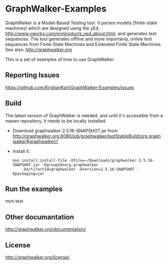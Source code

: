 # GraphWalker-Examples

GraphWalker is a Model-Based Testing tool. It parses models [finite-state machines] which are designed
using the yEd, http://www.yworks.com/en/products_yed_about.html, and generates test sequences.
The tool generates offline and more importanly, online test sequences from Finite State Machines and
Extended Finite State Machines.
See also: http://graphwalker.org

This is a set of examples of how to use GraphWalker

## Reporting Issues

https://github.com/KristianKarl/GraphWalker-Examples/issues

## Build
The latest version of GraphWalker is needed, and until it's accessible from a maven repository, it
needs to be locally installed.

*   Download graphwalker-2.5.16-SNAPSHOT.jar from http://graphwalker.org:8080/job/graphwalker/lastStableBuild/org.graphwalker$graphwalker//

*   Install it:
    ```
    mvn install:install-file -Dfile=~/Downloads/graphwalker-2.5.16-SNAPSHOT.jar -DgroupId=org.graphwalker
        -DartifactId=graphwalker -Dversion=2.5.16-SNAPSHOT -Dpackaging=jar
    ```

## Run the examples

mvn test

## Other documantation

http://graphwalker.org/documentation/

## License

http://graphwalker.org/license/